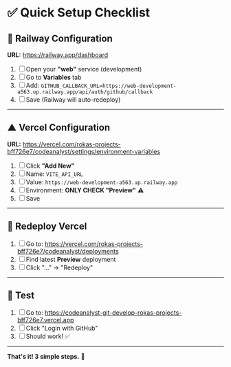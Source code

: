 # ✅ Quick Setup Checklist

## 🚂 Railway Configuration

**URL:** https://railway.app/dashboard

1. ☐ Open your **"web"** service (development)
2. ☐ Go to **Variables** tab
3. ☐ Add: `GITHUB_CALLBACK_URL=https://web-development-a563.up.railway.app/api/auth/github/callback`
4. ☐ Save (Railway will auto-redeploy)

---

## ▲ Vercel Configuration

**URL:** https://vercel.com/rokas-projects-bff726e7/codeanalyst/settings/environment-variables

1. ☐ Click **"Add New"**
2. ☐ Name: `VITE_API_URL`
3. ☐ Value: `https://web-development-a563.up.railway.app`
4. ☐ Environment: **ONLY CHECK "Preview"** ⚠️
5. ☐ Save

---

## 🔄 Redeploy Vercel

1. ☐ Go to: https://vercel.com/rokas-projects-bff726e7/codeanalyst/deployments
2. ☐ Find latest **Preview** deployment
3. ☐ Click "..." → "Redeploy"

---

## 🧪 Test

1. ☐ Go to: https://codeanalyst-git-develop-rokas-projects-bff726e7.vercel.app
2. ☐ Click "Login with GitHub"
3. ☐ Should work! ✅

---

**That's it! 3 simple steps.** 🚀

